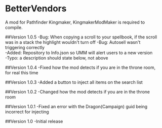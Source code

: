 # BetterVendors
A mod for Pathfinder Kingmaker, KingmakerModMaker is required to compile.

##Version 1.0.5
-Bug: When copying a scroll to your spellbook, if the scroll was in a stack the highlight wouldn't turn off	
-Bug: Autosell wasn't triggering correctly	
-Added: Repository to Info.json so UMM will alert users to a new version	
-Typo: a description should state below, not above	

##Version 1.0.4
-Fixed how the mod detects if you are in the throne room, for real this time	

##Version 1.0.3
-Added a button to inject all items on the search list	

##Version 1.0.2
-Changed how the mod detects if you are in the throne room	

##Version 1.0.1
-Fixed an error with the Dragon(Campaign) guid being incorrect for injecting

##Version 1.0
-Initial release
